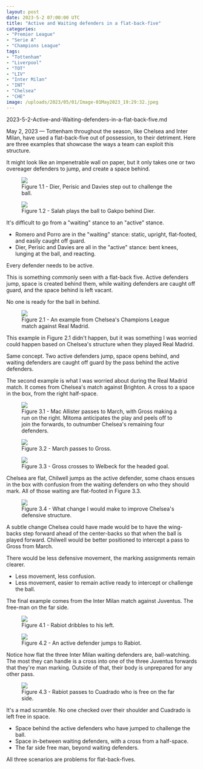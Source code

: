 ```yaml
---
layout: post
date: 2023-5-2 07:00:00 UTC
title: "Active and Waiting defenders in a flat-back-five"
categories: 
- "Premier League"
- "Serie A"
- "Champions League"
tags: 
- "Tottenham"
- "Liverpool"
- "TOT"
- "LIV"
- "Inter Milan"
- "INT"
- "Chelsea"
- "CHE"
image: /uploads/2023/05/01/Image-01May2023_19:29:32.jpeg
---
```


2023-5-2-Active-and-Waiting-defenders-in-a-flat-back-five.md

May 2, 2023 — Tottenham throughout the season, like Chelsea and Inter Milan, have used a flat-back-five out of possession, to their detriment. Here are three examples that showcase the ways a team can exploit this structure. 

It might look like an impenetrable wall on paper, but it only takes one or two overeager defenders to jump, and create a space behind.

<figure>
    <img src="https://tacticsjournal.com/uploads/2023/05/01/Image-01May2023_19:29:32.jpeg">
    <figcaption>Figure 1.1 - Dier, Perisic and Davies step out to challenge the ball.</figcaption>
</figure> 

<figure>
    <img src="https://tacticsjournal.com/uploads/2023/05/01/Image-01May2023_19:29:55.jpeg">
    <figcaption>Figure 1.2 - Salah plays the ball to Gakpo behind Dier.</figcaption>
</figure> 

It's difficult to go from a "waiting" stance to an "active" stance. 

- Romero and Porro are in the "waiting" stance: static, upright, flat-footed, and easily caught off guard. 
- Dier, Perisic and Davies are all in the "active" stance: bent knees, lunging at the ball, and reacting. 

Every defender needs to be active. 

This is something commonly seen with a flat-back five. Active defenders jump, space is created behind them, while waiting defenders are caught off guard, and the space behind is left vacant. 

No one is ready for the ball in behind. 

<figure>
    <img src="https://tacticsjournal.com/uploads/2023/05/01/Image-01May2023_19:32:54.jpeg">
    <figcaption>Figure 2.1 - An example from Chelsea's Champions League match against Real Madrid.</figcaption>
</figure> 

This example in Figure 2.1 didn't happen, but it was something I was worried could happen based on Chelsea's structure when they played Real Madrid. 

Same concept. Two active defenders jump, space opens behind, and waiting defenders are caught off guard by the pass behind the active defenders. 

The second example is what I was worried about during the Real Madrid match. It comes from Chelsea's match against Brighton. A cross to a space in the box, from the right half-space. 

<figure>
    <img src="https://tacticsjournal.com/uploads/2023/05/01/Image-01May2023_19:33:54.jpeg">
    <figcaption>Figure 3.1 - Mac Allister passes to March, with Gross making a run on the right. Mitoma anticipates the play and peels off to join the forwards, to outnumber Chelsea's remaining four defenders.</figcaption>
</figure> 


<figure>
    <img src="https://tacticsjournal.com/uploads/2023/05/01/Image-01May2023_19:34:16.jpeg">
    <figcaption>Figure 3.2 - March passes to Gross.</figcaption>
</figure> 

<figure>
    <img src="https://tacticsjournal.com/uploads/2023/05/01/Image-01May2023_19:34:38.jpeg">
    <figcaption>Figure 3.3 - Gross crosses to Welbeck for the headed goal.</figcaption>
</figure> 

Chelsea are flat, Chilwell jumps as the active defender, some chaos ensues in the box with confusion from the waiting defenders on who they should mark. All of those waiting are flat-footed in Figure 3.3.

<figure>
    <img src="https://tacticsjournal.com/uploads/2023/05/01/Image-01May2023_20:40:54.jpeg">
    <figcaption>Figure 3.4 - What change I would make to improve Chelsea's defensive structure.</figcaption>
</figure>

A subtle change Chelsea could have made would be to have the wing-backs step forward ahead of the center-backs so that when the ball is played forward. Chilwell would be better positioned to intercept a pass to Gross from March.

There would be less defensive movement, the marking assignments remain clearer.

- Less movement, less confusion.
- Less movement, easier to remain active ready to intercept or challenge the ball.

The final example comes from the Inter Milan match against Juventus. The free-man on the far side.

<figure>
    <img src="https://tacticsjournal.com/uploads/2023/05/01/Image-01May2023_19:31:19.jpeg">
    <figcaption>Figure 4.1 - Rabiot dribbles to his left.</figcaption>
</figure>

<figure>
    <img src="https://tacticsjournal.com/uploads/2023/05/01/Image-01May2023_19:31:41.jpeg">
    <figcaption>Figure 4.2 - An active defender jumps to Rabiot.</figcaption>
</figure>

Notice how flat the three Inter Milan waiting defenders are, ball-watching. The most they can handle is a cross into one of the three Juventus forwards that they're man marking. Outside of that, their body is unprepared for any other pass.

<figure>
    <img src="https://tacticsjournal.com/uploads/2023/05/01/Image-01May2023_19:32:01.jpeg">
    <figcaption>Figure 4.3 - Rabiot passes to Cuadrado who is free on the far side.</figcaption>
</figure>

It's a mad scramble. No one checked over their shoulder and Cuadrado is left free in space.

- Space behind the active defenders who have jumped to challenge the ball.
- Space in-between waiting defenders, with a cross from a half-space.
- The far side free man, beyond waiting defenders.

All three scenarios are problems for flat-back-fives.
